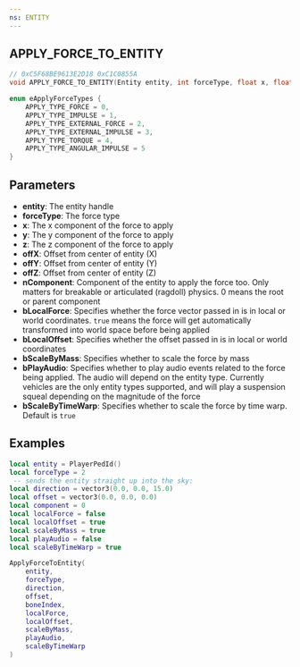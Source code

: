 ```yaml
---
ns: ENTITY
---
```

## APPLY_FORCE_TO_ENTITY

```c
// 0xC5F68BE9613E2D18 0xC1C0855A
void APPLY_FORCE_TO_ENTITY(Entity entity, int forceType, float x, float y, float z, float offX, float offY, float offZ, int nComponent, BOOL bLocalForce, BOOL bLocalOffset, BOOL bScaleByMass, BOOL bPlayAudio, BOOL bScaleByTimeWarp);
```


```c
enum eApplyForceTypes {
    APPLY_TYPE_FORCE = 0,
    APPLY_TYPE_IMPULSE = 1,
    APPLY_TYPE_EXTERNAL_FORCE = 2,
    APPLY_TYPE_EXTERNAL_IMPULSE = 3,
    APPLY_TYPE_TORQUE = 4,
    APPLY_TYPE_ANGULAR_IMPULSE = 5
}
```

## Parameters
* **entity**: The entity handle
* **forceType**: The force type
* **x**: The x component of the force to apply
* **y**: The y component of the force to apply
* **z**: The z component of the force to apply
* **offX**: Offset from center of entity (X)
* **offY**: Offset from center of entity (Y)
* **offZ**: Offset from center of entity (Z)
* **nComponent**: Component of the entity to apply the force too. Only matters for breakable or articulated (ragdoll) physics. 0 means the root or parent component
* **bLocalForce**: Specifies whether the force vector passed in is in local or world coordinates. `true` means the force will get automatically transformed into world space before being applied
* **bLocalOffset**: Specifies whether the offset passed in is in local or world coordinates
* **bScaleByMass**: Specifies whether to scale the force by mass
* **bPlayAudio**: Specifies whether to play audio events related to the force being applied. The audio will depend on the entity type. Currently vehicles are the only entity types supported, and will play a suspension squeal depending on the magnitude of the force
* **bScaleByTimeWarp**: Specifies whether to scale the force by time warp. Default is `true`

## Examples
```lua
local entity = PlayerPedId()
local forceType = 2
 -- sends the entity straight up into the sky:
local direction = vector3(0.0, 0.0, 15.0)
local offset = vector3(0.0, 0.0, 0.0)
local component = 0
local localForce = false
local localOffset = true
local scaleByMass = true
local playAudio = false
local scaleByTimeWarp = true

ApplyForceToEntity(
    entity,
    forceType,
    direction,
    offset,
    boneIndex,
    localForce,
    localOffset,
    scaleByMass,
    playAudio,
    scaleByTimeWarp
)
```
